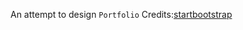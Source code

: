 An attempt to design `Portfolio`
Credits:[startbootstrap](https://startbootstrap.com/template-overviews/resume/)

